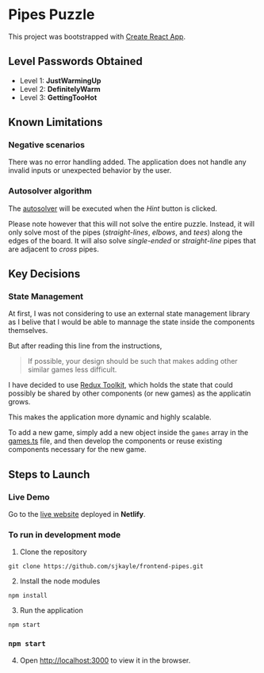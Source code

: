 # Pipes Puzzle

This project was bootstrapped with [Create React App](https://github.com/facebook/create-react-app).

## Level Passwords Obtained

- Level 1: **JustWarmingUp**
- Level 2: **DefinitelyWarm**
- Level 3: **GettingTooHot**

## Known Limitations

### Negative scenarios

There was no error handling added.
The application does not handle any invalid inputs or unexpected behavior by the user.

### Autosolver algorithm

The [autosolver](./src/utils/autosolvers.ts) will be executed when the _Hint_ button is clicked.

Please note however that this will not solve the entire puzzle.
Instead, it will only solve most of the pipes (_straight-lines_, _elbows_, and _tees_) along the edges of the board.
It will also solve _single-ended_ or _straight-line_ pipes that are adjacent to _cross_ pipes.

## Key Decisions

### State Management

At first, I was not considering to use an external state management library as I belive that I would be able to mannage the state inside the components themselves.

But after reading this line from the instructions,

> If possible, your design should be such that makes adding other similar games less difficult.

I have decided to use [Redux Toolkit](https://redux-toolkit.js.org/), which holds the state that could possibly be shared by other components (or new games) as the applicatin grows.

This makes the application more dynamic and highly scalable.

To add a new game, simply add a new object inside the `games` array in the [games.ts](./src/config/games.ts) file, and then develop the components or reuse existing components necessary for the new game.

## Steps to Launch

### Live Demo

Go to the [live website](https://sjkayle-game-center.netlify.app/) deployed in **Netlify**.

### To run in development mode

1. Clone the repository

`git clone https://github.com/sjkayle/frontend-pipes.git`

2. Install the node modules

`npm install`

3. Run the application

`npm start`

### `npm start`

4. Open [http://localhost:3000](http://localhost:3000) to view it in the browser.
